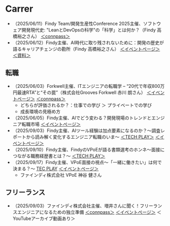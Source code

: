 # Carrer
- （2025/06/11）Findy Team/開発生産性Conference 2025主催、ソフトウェア開発現代史: "LeanとDevOpsの科学"の「科学」とは何か？（Findy 高橋裕之さん） [＜connpass＞](https://developer-productivity-engineering.connpass.com/event/355385/)
- （2025/06/12）Findy主催、AI時代に取り残されないために：開発の歴史が語るキャリアチェンジの勘所（Findy 高橋裕之さん） [＜イベントページ＞](https://techplay.jp/event/981669) [＜資料＞](https://speakerdeck.com/takabow/aishi-dai-niqu-rican-sarenaitameni-kai-fa-noli-shi-gayu-rukiyariatienzinokan-suo)


## 転職
- （2025/06/03）Forkwell主催、ITエンジニアの転職学 – “20代で年収800万円最速RTA”と“その罠”（株式会社Grooves Forkwell 赤川 朗さん） [＜イベントページ＞](https://jobs.forkwell.com/events/9n4nujrp5) [＜connpass＞](https://forkwell.connpass.com/event/349495/)
    - どちらが評価されるか？：仕事での学び ＞ プライベートでの学び
    - 成長環境の見極め方
- （2025/06/05）Findy主催、AIでどう変わる？開発現場のトレンドとエンジニア転職市場 [＜イベントページ＞](https://techplay.jp/event/981668)
- （2025/09/03）Findy主催、AIツール経験は加点要素になるのか？〜調査レポートから読み解く変化するエンジニア転職のいま〜 [＜TECH PLAY＞](https://techplay.jp/event/985029) [＜イベントページ＞](https://findy-code.io/events/v3Q2dSbab6QFW)
- （2025/09/10）Findy主催、FindyのVPoEが語る書類選考のホンネ〜面接につながる職務経歴書とは？〜 [＜TECH PLAY＞](https://techplay.jp/event/985837)
- （2025/09/17）Findy主催、VPoE面接の視点〜「一緒に働きたい」は何で決まる？〜 [TEC PLAY](https://techplay.jp/event/986302) [＜イベントページ＞](https://findy-code.io/events/UeqCVL8cU5QQ0)
    - ファインディ株式会社 VPoE 神谷 健さん


## フリーランス
- （2025/09/03）ファインディ株式会社主催、増井さんに聞く！フリーランスエンジニアになるための独立準備 [＜connpass＞](https://findy.connpass.com/event/365061/) [＜イベントページ＞](https://freelance.findy-code.io/events/kpYMPLIl6ZADK/viewer-link) ＜YouTubeアーカイブ動画あり＞
